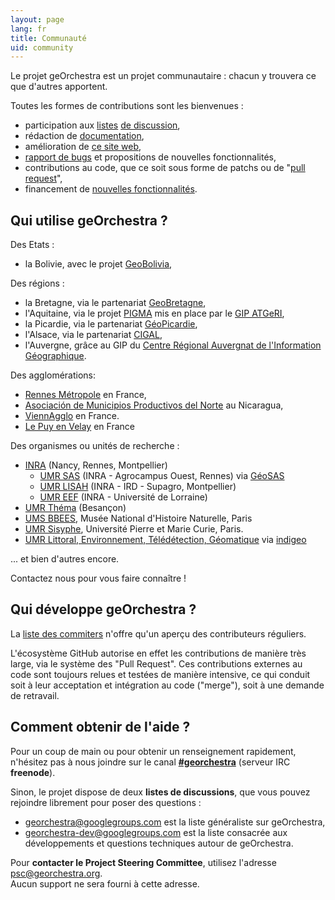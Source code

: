 ```yaml
---
layout: page
lang: fr
title: Communauté
uid: community
---
```


Le projet geOrchestra est un projet communautaire : chacun y trouvera ce que d'autres apportent.

Toutes les formes de contributions sont les bienvenues :

 * participation aux [listes](https://groups.google.com/group/georchestra?hl=fr) [de discussion](https://groups.google.com/group/georchestra-dev?hl=fr), 
 * rédaction de [documentation](https://github.com/georchestra/georchestra/blob/master/README.md), 
 * amélioration de [ce site web](https://github.com/georchestra/georchestra.github.io),
 * [rapport de bugs](https://github.com/georchestra/georchestra/issues) et propositions de nouvelles fonctionnalités,
 * contributions au code, que ce soit sous forme de patchs ou de "[pull request](https://help.github.com/articles/creating-a-pull-request)", 
 * financement de [nouvelles fonctionnalités](https://github.com/georchestra/georchestra/issues?direction=desc&labels=enhancement&page=1&sort=updated&state=open).


## Qui utilise geOrchestra ?


Des Etats :

 * la Bolivie, avec le projet [GeoBolivia](http://geo.gob.bo/),

Des régions :

 * la Bretagne, via le partenariat [GeoBretagne](http://www.geobretagne.fr),
 * l'Aquitaine, via le projet [PIGMA](http://www.pigma.org) mis en place par le [GIP ATGeRI](http://www.gipatgeri.fr/),
 * la Picardie, via le partenariat [GéoPicardie](http://www.geopicardie.fr/portail/), 
 * l'Alsace, via le partenariat [CIGAL](http://www.cigalsace.org/portail/),
 * l'Auvergne, grâce au GIP du [Centre Régional Auvergnat de l'Information Géographique](http://craig.fr/).
 
Des agglomérations:

 * [Rennes Métropole](http://metropole.rennes.fr/) en France,
 * [Asociación de Municipios Productivos del Norte](http://www.amupnor.com/ide) au Nicaragua,
 * [ViennAgglo](http://www.paysviennois.fr/) en France. 
 * [Le Puy en Velay](https://opendata.agglo-lepuyenvelay.fr/) en France

Des organismes ou unités de recherche :

 * [INRA](http://www.inra.fr/) (Nancy, Rennes, Montpellier)
   * [UMR SAS](http://www6.rennes.inra.fr/umrsas/) (INRA - Agrocampus Ouest, Rennes) via [GéoSAS](http://geowww.agrocampus-ouest.fr/web/)
   * [UMR LISAH](http://www.umr-lisah.fr/) (INRA - IRD - Supagro, Montpellier)
   * [UMR EEF](https://www6.nancy.inra.fr/eef/) (INRA - Université de Lorraine)
 * [UMR Théma](http://thema.univ-fcomte.fr/) (Besançon)
 * [UMS BBEES](http://bbees.mnhn.fr/), Musée National d'Histoire Naturelle, Paris
 * [UMR Sisyphe](http://www.sisyphe.upmc.fr/), Université Pierre et Marie Curie, Paris.
 * [UMR Littoral, Environnement, Télédétection, Géomatique](https://letg.univ-nantes.fr/) via [indigeo](http://www.indigeo.fr/)

... et bien d'autres encore.

Contactez nous pour vous faire connaître !


## Qui développe geOrchestra ?


La [liste des commiters](https://github.com/orgs/georchestra/people) n'offre qu'un aperçu des contributeurs réguliers.

L'écosystème GitHub autorise en effet les contributions de manière très large, via le système des "Pull Request". 
Ces contributions externes au code sont toujours relues et testées de manière intensive, ce qui conduit soit à leur acceptation et intégration au code ("merge"), soit à une demande de retravail.



## Comment obtenir de l'aide ?


Pour un coup de main ou pour obtenir un renseignement rapidement, n'hésitez pas à nous joindre sur le canal **[#georchestra](https://kiwiirc.com/client/irc.freenode.net/georchestra)** (serveur IRC **freenode**).

Sinon, le projet dispose de deux **listes de discussions**, que vous pouvez rejoindre librement pour poser des questions :

 * [georchestra@googlegroups.com](https://groups.google.com/group/georchestra?hl=fr) est la liste généraliste sur geOrchestra,
 * [georchestra-dev@googlegroups.com](https://groups.google.com/group/georchestra-dev?hl=fr) est la liste consacrée aux développements et questions techniques autour de geOrchestra.
 
Pour **contacter le Project Steering Committee**, utilisez l'adresse psc@georchestra.org.<br /> 
Aucun support ne sera fourni à cette adresse.
